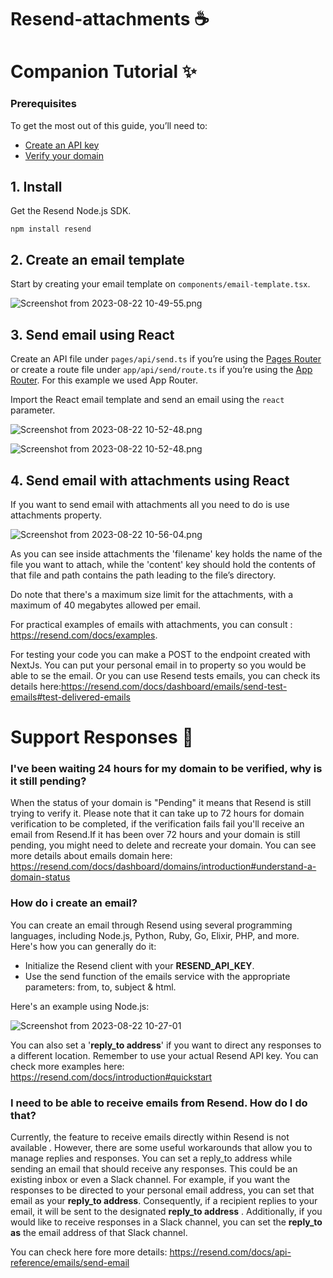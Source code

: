 # Resend-attachments ☕️

# Companion Tutorial ✨
### Prerequisites

To get the most out of this guide, you’ll need to:

- [Create an API key](https://resend.com/api-keys)
- [Verify your domain](https://resend.com/domains)

## 1. Install

Get the Resend Node.js SDK.

`npm install resend`

## 2. Create an email template

Start by creating your email template on `components/email-template.tsx`.

![Screenshot from 2023-08-22 10-49-55.png](https://s3-us-west-2.amazonaws.com/secure.notion-static.com/62cfa900-8a6c-4ed9-840f-6ad53e3a9291/Screenshot_from_2023-08-22_10-49-55.png)

## 3. Send email using React

Create an API file under `pages/api/send.ts` if you’re using the [Pages Router](https://nextjs.org/docs/pages/building-your-application/routing/api-routes) or create a route file under `app/api/send/route.ts` if you’re using the [App Router](https://nextjs.org/docs/app/building-your-application/routing/router-handlers). For this example we used App Router.

Import the React email template and send an email using the `react` parameter.

![Screenshot from 2023-08-22 10-52-48.png](https://s3-us-west-2.amazonaws.com/secure.notion-static.com/e7d92e35-5cfd-4fda-a6b9-96bb47181c91/Screenshot_from_2023-08-22_10-52-48.png)

![Screenshot from 2023-08-22 10-52-48.png](https://s3-us-west-2.amazonaws.com/secure.notion-static.com/c65ce06b-a14d-4e00-9273-28144fea3758/Screenshot_from_2023-08-22_10-52-48.png)

## 4. Send email with attachments using React

If you want to send email with attachments all you need to do is use attachments property.

![Screenshot from 2023-08-22 10-56-04.png](https://s3-us-west-2.amazonaws.com/secure.notion-static.com/31fef01e-8528-4d96-947f-e87a2d0c69c7/Screenshot_from_2023-08-22_10-56-04.png)

As you can see inside attachments the 'filename' key holds the name of the file you want to attach, while the 'content' key should hold the contents of that file and path contains the path leading to the file’s directory. 

Do note that there's a maximum size limit for the attachments, with a maximum of 40 megabytes allowed per email.

For practical examples of emails with attachments, you can consult : https://resend.com/docs/examples.

For testing your code you can make a POST to the endpoint created with NextJs. You can put your personal email in to property so you would be able to se the email. Or you can use Resend tests emails, you can check its details here:https://resend.com/docs/dashboard/emails/send-test-emails#test-delivered-emails

# Support Responses 📜
### I've been waiting 24 hours for my domain to be verified, why is it still pending?
When the status of your domain is "Pending" it means that Resend is still trying to verify it. Please note that it can take up to 72 hours for domain verification to be completed, if the verification fails fail  you'll receive an email from Resend.If it has been over 72 hours and your domain is still pending, you might need to delete and recreate your domain. You can see more details about emails domain here: https://resend.com/docs/dashboard/domains/introduction#understand-a-domain-status

### How do i create an email?
You can create an email through Resend using several programming languages, including Node.js, Python, Ruby, Go, Elixir, PHP, and more. Here's how you can generally do it:
- Initialize the Resend client with your <strong>RESEND_API_KEY</strong>.
- Use the send function of the emails service with the appropriate parameters: from, to, subject & html.

 Here's an example using Node.js:

![Screenshot from 2023-08-22 10-27-01](https://github.com/HaisonOhara/Resend-attachments/assets/39864254/4b304d75-5bdf-4cac-9700-066df5f4ad9a)


You can also set a '<strong>reply_to address</strong>' if you want to direct any responses to a different location.
Remember to use your actual Resend API key.
You can check more examples here: https://resend.com/docs/introduction#quickstart


### I  need to be able to receive emails from Resend. How do I do that?
Currently, the feature to receive emails directly within Resend is not available . However, there are some useful workarounds that allow you to manage replies and responses. You can set a reply_to address while sending an email that should receive any responses. This could be an existing inbox or even a Slack channel.
For example, if you want the responses to be directed to your personal email address, you can set that email as your <strong>reply_to address</strong>. Consequently, if a recipient replies to your email, it will be sent to the designated <strong>reply_to address</strong> .
Additionally, if you would like to receive responses in a Slack channel, you can set the <strong>reply_to as</strong> the email address of that Slack channel. 

You can check here fore more details: https://resend.com/docs/api-reference/emails/send-email
